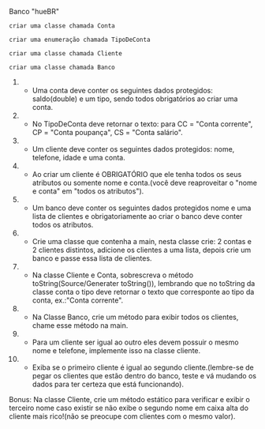 Banco "hueBR"

    criar uma classe chamada Conta

    criar uma enumeração chamada TipoDeConta

    criar uma classe chamada Cliente

    criar uma classe chamada Banco

1) - Uma conta deve conter os seguintes dados protegidos: saldo(double) e um tipo, sendo todos obrigatórios ao criar uma conta.

2) - No TipoDeConta deve retornar o texto: para CC = "Conta corrente", CP = "Conta poupança", CS = "Conta salário".

3) - Um cliente deve conter os seguintes dados protegidos: nome, telefone, idade e uma conta.

4) - Ao criar um cliente é OBRIGATÓRIO que ele tenha todos os seus atributos ou somente nome e conta.(você deve reaproveitar o "nome e conta" em "todos os atributos").

5) - Um banco deve conter os seguintes dados protegidos nome e uma lista de clientes e obrigatoriamente ao criar o banco deve conter todos os atributos.

6) - Crie uma classe que contenha a main, nesta classe crie: 2 contas e 2 clientes distintos, adicione os clientes a uma lista, depois crie um banco e passe essa lista de clientes.

7) - Na classe Cliente e Conta, sobrescreva o método toString(Source/Generater toString()), lembrando que no toString da classe conta o tipo deve retornar o texto que corresponte ao tipo da conta, ex.:"Conta corrente".

8) - Na Classe Banco, crie um método para exibir todos os clientes, chame esse método na main.

9) - Para um cliente ser igual ao outro eles devem possuir o mesmo nome e telefone, implemente isso na classe cliente.

10) - Exiba se o primeiro cliente é igual ao segundo cliente.(lembre-se de pegar os clientes que estão dentro do banco, teste e vá mudando os dados para ter certeza que está funcionando).

Bonus: Na classe Cliente, crie um método estático para verificar e exibir o terceiro nome caso existir se não exibe o segundo nome em caixa alta do cliente mais rico!(não se preocupe com clientes com o mesmo valor).
